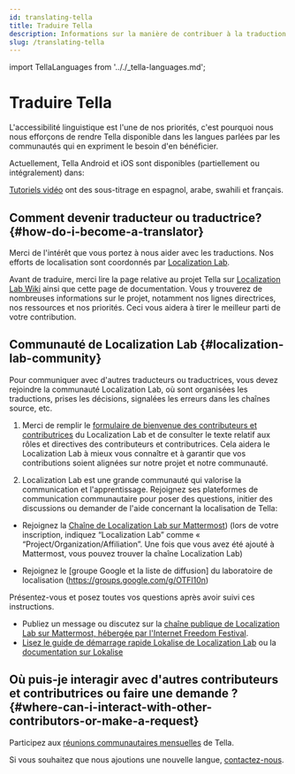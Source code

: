 ```yaml
---
id: translating-tella
title: Traduire Tella
description: Informations sur la manière de contribuer à la traduction de Tella
slug: /translating-tella
---
```

import TellaLanguages from '.././_tella-languages.md';


# Traduire Tella

L'accessibilité linguistique est l'une de nos priorités, c'est pourquoi nous nous efforçons de rendre Tella disponible dans les langues parlées par les communautés qui en expriment le besoin d'en bénéficier.

Actuellement, Tella Android et iOS sont disponibles (partiellement ou intégralement) dans:


<TellaLanguages/>


[Tutoriels vidéo](/video-tutorials) ont des sous-titrage en espagnol, arabe, swahili et français.

## Comment devenir traducteur ou traductrice? {#how-do-i-become-a-translator}
Merci de l'intérêt que vous portez à nous aider avec les traductions. Nos efforts de localisation sont coordonnés par [Localization Lab](https://www.localizationlab.org/).

Avant de traduire, merci lire la page relative au projet Tella sur [Localization Lab Wiki](https://wiki.localizationlab.org/index.php/Tella) ainsi que cette page de documentation. Vous y trouverez de nombreuses informations sur le projet, notamment nos lignes directrices, nos ressources et nos priorités. Ceci vous aidera à tirer le meilleur parti de votre contribution.

## Communauté de Localization Lab {#localization-lab-community}
Pour communiquer avec d'autres traducteurs ou traductrices, vous devez rejoindre la communauté Localization Lab, où sont organisées les traductions, prises les décisions, signalées les erreurs dans les chaînes source, etc.

1. Merci de remplir le [formulaire de bienvenue des contributeurs et contributrices](https://docs.google.com/forms/d/e/1FAIpQLSfgXL7UbC6eVk7YMg_gidFnBre3a6liYSnAuhiPmtSybubNWA/viewform) du Localization Lab et de consulter le texte relatif aux rôles et directives des contributeurs et contributrices. Cela aidera le Localization Lab à mieux vous connaître et à garantir que vos contributions soient alignées sur notre projet et notre communauté.

2. Localization Lab est une grande communauté qui valorise la communication et l'apprentissage. Rejoignez ses plateformes de communication communautaire pour poser des questions, initier des discussions ou demander de l'aide concernant la localisation de Tella:

* Rejoignez la [Chaîne de Localization Lab sur Mattermost](https://internetfreedomfestival.org/wiki/index.php/IFF_Mattermost))
(lors de votre inscription, indiquez “Localization Lab” comme « “Project/Organization/Affiliation”. Une fois que vous avez été ajouté à Mattermost, vous pouvez trouver la chaîne Localization Lab)


* Rejoignez le [groupe Google et la liste de diffusion] du laboratoire de localisation (https://groups.google.com/g/OTFl10n)

Présentez-vous et posez toutes vos questions après avoir suivi ces instructions.
- Publiez un message ou discutez sur la [chaîne publique de Localization Lab  sur Mattermost, hébergée par l'Internet Freedom Festival](https://community.internetfreedomfestival.org/community/channels/localization-lab-chat).
- [Lisez le guide de démarrage rapide Lokalise de Localization Lab](https://docs.google.com/document/d/1h3Fa9FbVAzHXKgS_H28LmycY3ujjCgQl-oOwVuIy2IA/edit) ou la [documentation sur Lokalise](https://docs.lokalise.com/fr/)

## Où puis-je interagir avec d'autres contributeurs et contributrices ou faire une demande ? {#where-can-i-interact-with-other-contributors-or-make-a-request}

Participez aux [réunions communautaires mensuelles](/community-meetings) de Tella.

Si vous souhaitez que nous ajoutions une nouvelle langue, [contactez-nous](/contact-us).

